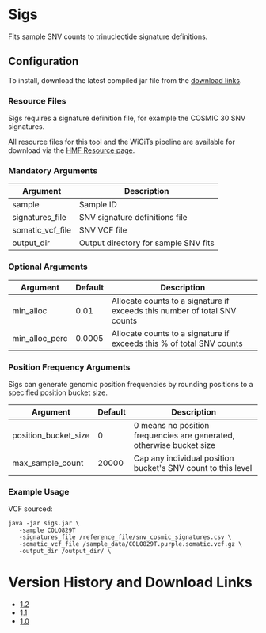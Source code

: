 # Sigs
Fits sample SNV counts to trinucleotide signature definitions.

## Configuration

To install, download the latest compiled jar file from the [download links](#version-history-and-download-links). 

### Resource Files
Sigs requires a signature definition file, for example the COSMIC 30 SNV signatures. 

All resource files for this tool and the WiGiTs pipeline are available for download via the [HMF Resource page](../pipeline/README_RESOURCES.md).

### Mandatory Arguments

Argument | Description 
---|---
sample | Sample ID
signatures_file | SNV signature definitions file
somatic_vcf_file | SNV VCF file
output_dir | Output directory for sample SNV fits

### Optional Arguments

Argument | Default | Description 
---|---|---
min_alloc| 0.01 | Allocate counts to a signature if exceeds this number of total SNV counts
min_alloc_perc| 0.0005 | Allocate counts to a signature if exceeds this % of total SNV counts
 
### Position Frequency Arguments
Sigs can generate genomic position frequencies by rounding positions to a specified position bucket size. 

Argument | Default | Description 
---|---|---
position_bucket_size | 0 | 0 means no position frequencies are generated, otherwise bucket size
max_sample_count | 20000 | Cap any individual position bucket's SNV count to this level 

### Example Usage

VCF sourced:
```
java -jar sigs.jar \
   -sample COLO829T 
   -signatures_file /reference_file/snv_cosmic_signatures.csv \
   -somatic_vcf_file /sample_data/COLO829T.purple.somatic.vcf.gz \
   -output_dir /output_dir/ \
```

# Version History and Download Links
- [1.2](https://github.com/hartwigmedical/hmftools/releases/tag/sigs-v1.2)
- [1.1](https://github.com/hartwigmedical/hmftools/releases/tag/sigs-v1.1)
- [1.0](https://github.com/hartwigmedical/hmftools/releases/tag/sigs-v1.0)
